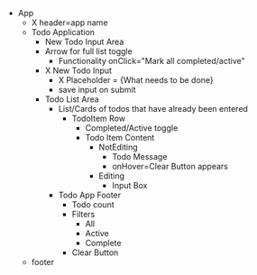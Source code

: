 - App
  - X header=app name
  - Todo Application
    -  New Todo Input Area
      - Arrow for full list toggle
        - Functionality onClick="Mark all completed/active"
      - X New Todo Input
        - X Placeholder = {What needs to be done}
        - save input on submit
    - Todo List Area
      - List/Cards of todos that have already been entered
        - TodoItem Row
          - Completed/Active toggle
          - Todo Item Content
            - NotEditing
              - Todo Message
              - onHover=Clear Button appears
            - Editing
              - Input Box
      - Todo App Footer
        - Todo count
        - Filters
          - All
          - Active
          - Complete
        - Clear Button
  - footer